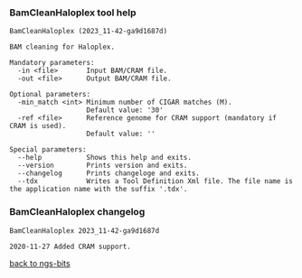 ### BamCleanHaloplex tool help
	BamCleanHaloplex (2023_11-42-ga9d1687d)
	
	BAM cleaning for Haloplex.
	
	Mandatory parameters:
	  -in <file>       Input BAM/CRAM file.
	  -out <file>      Output BAM/CRAM file.
	
	Optional parameters:
	  -min_match <int> Minimum number of CIGAR matches (M).
	                   Default value: '30'
	  -ref <file>      Reference genome for CRAM support (mandatory if CRAM is used).
	                   Default value: ''
	
	Special parameters:
	  --help           Shows this help and exits.
	  --version        Prints version and exits.
	  --changelog      Prints changeloge and exits.
	  --tdx            Writes a Tool Definition Xml file. The file name is the application name with the suffix '.tdx'.
	
### BamCleanHaloplex changelog
	BamCleanHaloplex 2023_11-42-ga9d1687d
	
	2020-11-27 Added CRAM support.
[back to ngs-bits](https://github.com/imgag/ngs-bits)